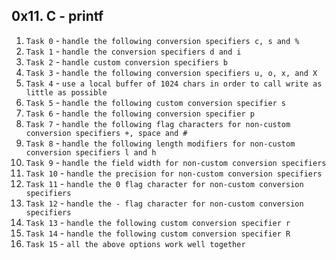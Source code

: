 ## 0x11. C - printf

1. `Task 0` - `handle the following conversion specifiers c, s and %`
2. `Task 1` - `handle the conversion specifiers d and i`
3. `Task 2` - `handle custom conversion specifiers b`
4. `Task 3` - `handle the following conversion specifiers u, o, x, and X`
5. `Task 4` - `use a local buffer of 1024 chars in order to call write as little as possible`
6. `Task 5` - `handle the following custom conversion specifier s`
7. `Task 6` - `handle the following conversion specifier p`
8. `Task 7` - `handle the following flag characters for non-custom conversion specifiers +, space and #`
9. `Task 8` - `handle the following length modifiers for non-custom conversion specifiers l and h`
10. `Task 9`  - `handle the field width for non-custom conversion specifiers`
11. `Task 10` - `handle the precision for non-custom conversion specifiers`
12. `Task 11` - `handle the 0 flag character for non-custom conversion specifiers`
13. `Task 12` - `handle the - flag character for non-custom conversion specifiers`
14. `Task 13` - `handle the following custom conversion specifier r`
15. `Task 14` - `handle the following custom conversion specifier R`
16. `Task 15` - `all the above options work well together`
